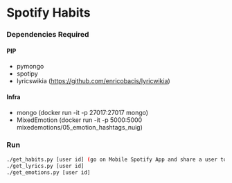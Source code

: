 # Spotify Habits

### Dependencies Required

#### PIP

- pymongo
- spotipy
- lyricswikia (https://github.com/enricobacis/lyricwikia)

#### Infra

- mongo (docker run -it -p 27017:27017 mongo)
- MixedEmotion (docker run -it -p 5000:5000 mixedemotions/05_emotion_hashtags_nuig)

### Run

```bash
./get_habits.py [user id] (go on Mobile Spotify App and share a user to get its user id)
./get_lyrics.py [user id]
./get_emotions.py [user id]
```
